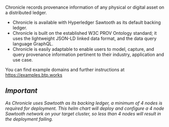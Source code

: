 Chronicle records provenance information of any physical or digital asset on a distributed ledger.

- Chronicle is available with Hyperledger Sawtooth as its default backing ledger.
- Chronicle is built on the established W3C PROV Ontology standard; it uses the lightweight JSON-LD linked data format, and the data query language GraphQL.
- Chronicle is easily adaptable to enable users to model, capture, and query provenance information pertinent to their industry, application and use case.

You can find example domains and further instructions at https://examples.btp.works

## *Important*

*As Chronicle uses Sawtooth as its backing ledger, a minimum of 4 nodes is required for deployment.*
*This helm chart will deploy and configure a 4 node Sawtooth network on your target cluster, so less than 4 nodes will result in the deployment failing.*
